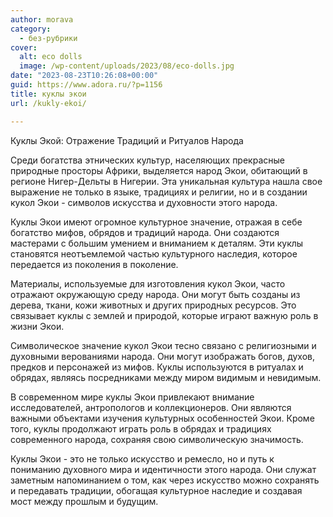 ```yaml
---
author: morava
category:
  - без-рубрики
cover:
  alt: eco dolls
  image: /wp-content/uploads/2023/08/eco-dolls.jpg
date: "2023-08-23T10:26:08+00:00"
guid: https://www.adora.ru/?p=1156
title: куклы экои
url: /kukly-ekoi/

---
```

Куклы Экой: Отражение Традиций и Ритуалов Народа

Среди богатства этнических культур, населяющих прекрасные природные просторы Африки, выделяется народ Экои, обитающий в регионе Нигер\-Дельты в Нигерии. Эта уникальная культура нашла свое выражение не только в языке, традициях и религии, но и в создании кукол Экои \- символов искусства и духовности этого народа.

Куклы Экои имеют огромное культурное значение, отражая в себе богатство мифов, обрядов и традиций народа. Они создаются мастерами с большим умением и вниманием к деталям. Эти куклы становятся неотъемлемой частью культурного наследия, которое передается из поколения в поколение.

Материалы, используемые для изготовления кукол Экои, часто отражают окружающую среду народа. Они могут быть созданы из дерева, ткани, кожи животных и других природных ресурсов. Это связывает куклы с землей и природой, которые играют важную роль в жизни Экои.

Символическое значение кукол Экои тесно связано с религиозными и духовными верованиями народа. Они могут изображать богов, духов, предков и персонажей из мифов. Куклы используются в ритуалах и обрядах, являясь посредниками между миром видимым и невидимым.

В современном мире куклы Экои привлекают внимание исследователей, антропологов и коллекционеров. Они являются важными объектами изучения культурных особенностей Экои. Кроме того, куклы продолжают играть роль в обрядах и традициях современного народа, сохраняя свою символическую значимость.

Куклы Экои \- это не только искусство и ремесло, но и путь к пониманию духовного мира и идентичности этого народа. Они служат заметным напоминанием о том, как через искусство можно сохранять и передавать традиции, обогащая культурное наследие и создавая мост между прошлым и будущим.
